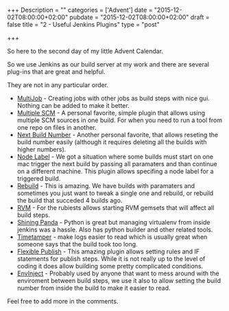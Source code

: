 +++
Description = ""
categories = ['Advent']
date = "2015-12-02T08:00:00+02:00"
pubdate = "2015-12-02T08:00:00+02:00"
draft = false
title = "2 - Useful Jenkins Plugins"
type = "post"

+++

So here to the second day of my little Advent Calendar.

So we use Jenkins as our build server at my work and there are several plug-ins that are great and helpful.
<!--more-->

They are not in any particular order.

  - [MultiJob](https://wiki.jenkins-ci.org/display/JENKINS/Multijob+Plugin) - Creating jobs with other jobs as build steps with nice gui. Nothing can be added to make it better.
  - [Multiple SCM](https://wiki.jenkins-ci.org/display/JENKINS/Multiple+SCMs+Plugin) - A personal favorite, simple plugin that allows using multiple SCM sources in one build. For when you need to run a tool from one repo on files in another.
  - [Next Build Number](https://wiki.jenkins-ci.org/display/JENKINS/Next+Build+Number+Plugin) - Another personal favorite, that allows reseting the build number easily (although it requires deleting all the builds with higher numbers).
  - [Node Label](https://wiki.jenkins-ci.org/display/JENKINS/NodeLabel+Parameter+Plugin) - We got a situation where some builds must start on one mac trigger the next build by passing all paramaters and than continue on a different machine. This plugin allows specifing a node label for a triggered build.
  - [Rebuild](https://wiki.jenkins-ci.org/display/JENKINS/Rebuild+Plugin) - This is amazing. We have builds with paramaters and sometimes you just want to tweak a single one and rebuild, or rebuild the build that succeded 4 builds ago.
  - [RVM](https://wiki.jenkins-ci.org/display/JENKINS/RVM+Plugin) - For the rubiests allows starting RVM gemsets that will affect all build steps.
  - [Shining Panda](https://wiki.jenkins-ci.org/display/JENKINS/ShiningPanda+Plugin) - Python is great but managing virtualenv from inside jenkins was a hassle. Also has python builder and other related tools.
  - [Timetamper](https://wiki.jenkins-ci.org/display/JENKINS/Timestamper) - make logs easier to read which is usually great when someone says that the build took too long.
  - [Flexible Publish](https://wiki.jenkins-ci.org/display/JENKINS/Flexible+Publish+Plugin) - This amazing plugin allows setting rules and IF statements for publish steps. While it is not really up to the level of coding it does allow building some pretty complicated conditions.
  - [EnvInject](https://wiki.jenkins-ci.org/display/JENKINS/EnvInject+Plugin) - Probably used by anyone that want to mess around with the enviroment between build steps, we use it also to allow setting the build number from inside the build to make it easier to read.

  Feel free to add more in the comments.

